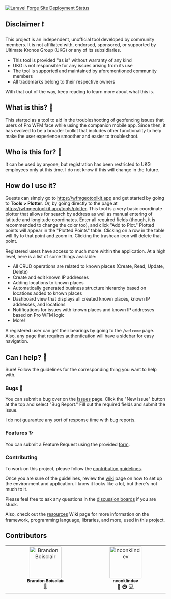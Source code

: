 [![Laravel Forge Site Deployment Status](https://img.shields.io/endpoint?url=https%3A%2F%2Fforge.laravel.com%2Fsite-badges%2Fff5db798-80ab-4dd1-bf00-2b6122c379ea%3Flabel%3D1&style=flat-square)](https://forge.laravel.com/servers/928378/sites/2748508)

## Disclaimer ❗

This project is an independent, unofficial tool developed by community members. It is not affiliated with, endorsed, sponsored, or supported by Ultimate Kronos Group (UKG) or any of its subsidiaries. 

- This tool is provided "as is" without warranty of any kind
- UKG is not responsible for any issues arising from its use
- The tool is supported and maintained by aforementioned community members
- All trademarks belong to their respective owners

With that out of the way, keep reading to learn more about what this is.

## What is this? 🤔

This started as a tool to aid in the troubleshooting of geofencing issues that users of Pro WFM face while using the companion mobile app. Since then, it has evolved to be a broader toolkit that includes other functionality to help make the user experience smoother and easier to troubleshoot. 

## Who is this for? 🧩

It can be used by anyone, but registration has been restricted to UKG employees only at this time. I do not know if this
will change in the future.

## How do I use it?

Guests can simply go to https://wfmgeotoolkit.app and get started by going to **Tools > Plotter**. Or, by going directly
to the page at https://wfmgeotoolkit.app/tools/plotter. This tool is a very
basic coordinate
plotter that allows for search by address as well as manual entering of latitude and longitude coordinates. Enter all
required fields (though, it is recommended to change the color too), and click "Add to Plot." Plotted points will appear
in the "Plotted Points" table. Clicking on a row in the table will fly to that point and zoom in. Clicking the trashcan
icon will delete that point.

Registered users have access to much more within the application. At a high level, here is a list of some things
available:

- All CRUD operations are related to known places (Create, Read, Update, Delete)
- Create and edit known IP addresses
- Adding locations to known places
- Automatically generated business structure hierarchy based on locations added to known places
- Dashboard view that displays all created known places, known IP addresses, and locations
- Notifications for issues with known places and known IP addresses based on Pro WFM logic
- More!

A registered user can get their bearings by going to the `/welcome` page. Also, any page that requires authentication
will have a sidebar for easy navigation.

## Can I help? 🤝

Sure! Follow the guidelines for the corresponding thing you want to help with.

### Bugs 🐛

You can submit a bug over on the [Issues](https://github.com/nconklindev/wfm-geo-toolkit/issues) page. Click
the "New issue" button at the top and select "Bug Report." Fill out the required fields and submit the issue. 

I do not guarantee any sort of response time with bug reports.

### Features ✨

You can submit a Feature Request using the provided [form](https://github.com/nconklindev/wfm-geo-toolkit/issues/new?template=feature_request.yml).

### Contributing

To work on this project, please follow the [contribution guidelines](/.github/CONTRIBUTING.md).

Once you are sure of the guidelines, review the [wiki](https://github.com/nconklindev/wfm-geo-toolkit/wiki/Contributing) page on how to set up the environment and application. I know it looks like a lot, but there's not much to it. 

Please feel free to ask any questions in the [discussion boards](https://github.com/nconklindev/wfm-geo-toolkit/discussions/categories/contributing) if you are stuck. 

Also, check out the [resources](https://github.com/nconklindev/wfm-geo-toolkit/wiki/Resources) Wiki page for more information on the framework, programming language, libraries, and more, used in this project.

## Contributors

<!-- ALL-CONTRIBUTORS-LIST:START - Do not remove or modify this section -->
<!-- prettier-ignore-start -->
<!-- markdownlint-disable -->
<table>
  <tbody>
    <tr>
      <td align="center" valign="top" width="14.28%"><a href="https://github.com/bboisclair"><img src="https://avatars.githubusercontent.com/u/65306541?v=4?s=100" width="100px;" alt="Brandon Boisclair"/><br /><sub><b>Brandon Boisclair</b></sub></a><br /><a href="#bug-bboisclair" title="Bug reports">🐛</a></td>
      <td align="center" valign="top" width="14.28%"><a href="https://github.com/nconklindev"><img src="https://avatars.githubusercontent.com/u/190518646?v=4?s=100" width="100px;" alt="nconklindev"/><br /><sub><b>nconklindev</b></sub></a><br /><a href="#ideas-nconklindev" title="Ideas, Planning, & Feedback">🤔</a> <a href="#infra-nconklindev" title="Infrastructure (Hosting, Build-Tools, etc)">🚇</a> <a href="#code-nconklindev" title="Code">💻</a></td>
    </tr>
  </tbody>
</table>

<!-- markdownlint-restore -->
<!-- prettier-ignore-end -->

<!-- ALL-CONTRIBUTORS-LIST:END -->

